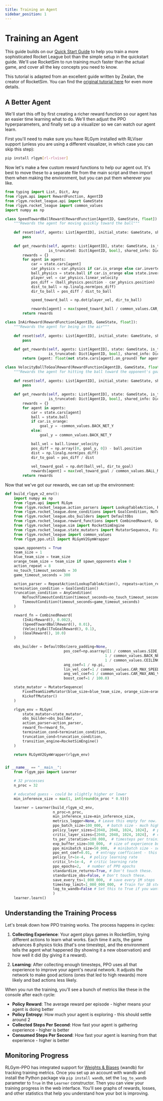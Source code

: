 ```yaml
---
title: Training an Agent
sidebar_position: 1
---
```


# Training an Agent

This guide builds on our [Quick Start Guide](../Getting%20Started/quickstart) to help you train a more sophisticated Rocket League bot than the simple setup in the quickstart guide. We'll use RocketSim to run training much faster than the actual game, and cover all the key concepts you need to know.

This tutorial is adapted from an excellent guide written by Zealan, the creator of RocketSim. You can find the [original tutorial here](https://github.com/ZealanL/RLGym-PPO-Guide/tree/main) for even more details.

## A Better Agent

We'll start this off by first creating a richer reward function so our agent has an easier time learning what to do. We'll then adjust the PPO hyperparameters, and finally set up a visualizer so we can watch our agent learn.

First you'll need to make sure you have RLGym installed with RLViser support (unless you are using a different visualizer, in which case you can skip this step):

```bash
pip install rlgym[rl-rlviser]
```

Now let's make a few custom reward functions to help our agent out. It's best to move these to a separate file from the main script and then import them when making the environment, but you can put them wherever you like.
```python
from typing import List, Dict, Any
from rlgym.api import RewardFunction, AgentID
from rlgym.rocket_league.api import GameState
from rlgym.rocket_league import common_values
import numpy as np

class SpeedTowardBallReward(RewardFunction[AgentID, GameState, float]):
    """Rewards the agent for moving quickly toward the ball"""
    
    def reset(self, agents: List[AgentID], initial_state: GameState, shared_info: Dict[str, Any]) -> None:
        pass
    
    def get_rewards(self, agents: List[AgentID], state: GameState, is_terminated: Dict[AgentID, bool],
                    is_truncated: Dict[AgentID, bool], shared_info: Dict[str, Any]) -> Dict[AgentID, float]:
        rewards = {}
        for agent in agents:
            car = state.cars[agent]
            car_physics = car.physics if car.is_orange else car.inverted_physics
            ball_physics = state.ball if car.is_orange else state.inverted_ball
            player_vel = car_physics.linear_velocity
            pos_diff = (ball_physics.position - car_physics.position)
            dist_to_ball = np.linalg.norm(pos_diff)
            dir_to_ball = pos_diff / dist_to_ball

            speed_toward_ball = np.dot(player_vel, dir_to_ball)

            rewards[agent] = max(speed_toward_ball / common_values.CAR_MAX_SPEED, 0.0)
        return rewards

class InAirReward(RewardFunction[AgentID, GameState, float]):
    """Rewards the agent for being in the air"""
    
    def reset(self, agents: List[AgentID], initial_state: GameState, shared_info: Dict[str, Any]) -> None:
        pass
    
    def get_rewards(self, agents: List[AgentID], state: GameState, is_terminated: Dict[AgentID, bool],
                    is_truncated: Dict[AgentID, bool], shared_info: Dict[str, Any]) -> Dict[AgentID, float]:
        return {agent: float(not state.cars[agent].on_ground) for agent in agents}

class VelocityBallToGoalReward(RewardFunction[AgentID, GameState, float]):
    """Rewards the agent for hitting the ball toward the opponent's goal"""
    
    def reset(self, agents: List[AgentID], initial_state: GameState, shared_info: Dict[str, Any]) -> None:
        pass
    
    def get_rewards(self, agents: List[AgentID], state: GameState, is_terminated: Dict[AgentID, bool],
                    is_truncated: Dict[AgentID, bool], shared_info: Dict[str, Any]) -> Dict[AgentID, float]:
        rewards = {}
        for agent in agents:
            car = state.cars[agent]
            ball = state.ball
            if car.is_orange:
                goal_y = -common_values.BACK_NET_Y
            else:
                goal_y = common_values.BACK_NET_Y

            ball_vel = ball.linear_velocity
            pos_diff = np.array([0, goal_y, 0]) - ball.position
            dist = np.linalg.norm(pos_diff)
            dir_to_goal = pos_diff / dist
            
            vel_toward_goal = np.dot(ball_vel, dir_to_goal)
            rewards[agent] = max(vel_toward_goal / common_values.BALL_MAX_SPEED, 0)
        return rewards
```

Now that we've got our rewards, we can set up the environment:

```python
def build_rlgym_v2_env():
    import numpy as np
    from rlgym.api import RLGym
    from rlgym.rocket_league.action_parsers import LookupTableAction, RepeatAction
    from rlgym.rocket_league.done_conditions import GoalCondition, NoTouchTimeoutCondition, TimeoutCondition, AnyCondition
    from rlgym.rocket_league.obs_builders import DefaultObs
    from rlgym.rocket_league.reward_functions import CombinedReward, GoalReward
    from rlgym.rocket_league.sim import RocketSimEngine
    from rlgym.rocket_league.state_mutators import MutatorSequence, FixedTeamSizeMutator, KickoffMutator
    from rlgym.rocket_league import common_values
    from rlgym_ppo.util import RLGymV2GymWrapper

    spawn_opponents = True
    team_size = 1
    blue_team_size = team_size
    orange_team_size = team_size if spawn_opponents else 0
    action_repeat = 8
    no_touch_timeout_seconds = 30
    game_timeout_seconds = 300

    action_parser = RepeatAction(LookupTableAction(), repeats=action_repeat)
    termination_condition = GoalCondition()
    truncation_condition = AnyCondition(
        NoTouchTimeoutCondition(timeout_seconds=no_touch_timeout_seconds),
        TimeoutCondition(timeout_seconds=game_timeout_seconds)
    )

    reward_fn = CombinedReward(
        (InAirReward(), 0.002),
        (SpeedTowardBallReward(), 0.01),
        (VelocityBallToGoalReward(), 0.1),
        (GoalReward(), 10.0)
    )

    obs_builder = DefaultObs(zero_padding=None,
                           pos_coef=np.asarray([1 / common_values.SIDE_WALL_X, 
                                              1 / common_values.BACK_NET_Y, 
                                              1 / common_values.CEILING_Z]),
                           ang_coef=1 / np.pi,
                           lin_vel_coef=1 / common_values.CAR_MAX_SPEED,
                           ang_vel_coef=1 / common_values.CAR_MAX_ANG_VEL,
                           boost_coef=1 / 100.0)

    state_mutator = MutatorSequence(
        FixedTeamSizeMutator(blue_size=blue_team_size, orange_size=orange_team_size),
        KickoffMutator()
    )

    rlgym_env = RLGym(
        state_mutator=state_mutator,
        obs_builder=obs_builder,
        action_parser=action_parser,
        reward_fn=reward_fn,
        termination_cond=termination_condition,
        truncation_cond=truncation_condition,
        transition_engine=RocketSimEngine()
    )

    return RLGymV2GymWrapper(rlgym_env)


if __name__ == "__main__":
    from rlgym_ppo import Learner

    # 32 processes
    n_proc = 32

    # educated guess - could be slightly higher or lower
    min_inference_size = max(1, int(round(n_proc * 0.9)))

    learner = Learner(build_rlgym_v2_env,
                      n_proc=n_proc,
                      min_inference_size=min_inference_size,
                      metrics_logger=None, # Leave this empty for now.
                      ppo_batch_size=100_000,  # batch size - much higher than 300K doesn't seem to help most people
                      policy_layer_sizes=[2048, 2048, 1024, 1024],  # policy network
                      critic_layer_sizes=[2048, 2048, 1024, 1024],  # critic network
                      ts_per_iteration=100_000,  # timesteps per training iteration - set this equal to the batch size
                      exp_buffer_size=300_000,  # size of experience buffer - keep this 2 - 3x the batch size
                      ppo_minibatch_size=50_000,  # minibatch size - set this as high as your GPU can handle
                      ppo_ent_coef=0.01,  # entropy coefficient - this determines the impact of exploration
                      policy_lr=1e-4,  # policy learning rate
                      critic_lr=1e-4,  # critic learning rate
                      ppo_epochs=2,   # number of PPO epochs
                      standardize_returns=True, # Don't touch these.
                      standardize_obs=False, # Don't touch these.
                      save_every_ts=1_000_000,  # save every 1M steps
                      timestep_limit=1_000_000_000,  # Train for 1B steps
                      log_to_wandb=False # Set this to True if you want to use Weights & Biases for logging.
                      ) 
    learner.learn()
```
## Understanding the Training Process

Let's break down how PPO training works. The process happens in cycles:

1. **Collecting Experience**: Your agent plays games in RocketSim, trying different actions to learn what works. Each time it acts, the game advances 8 physics ticks (that's one timestep), and the environment tells the agent what happened (by showing it a new observation) and how well it did (by giving it a reward).

2. **Learning**: After collecting enough timesteps, PPO uses all that experience to improve your agent's neural network. It adjusts the network to make good actions (ones that led to high rewards) more likely and bad actions less likely.

When you run the training, you'll see a bunch of metrics like these in the console after each cycle:
- **Policy Reward**: The average reward per episode - higher means your agent is doing better
- **Policy Entropy**: How much your agent is exploring - this should settle around 2
- **Collected Steps Per Second**: How fast your agent is gathering experience - higher is better
- **Consumed Steps Per Second**: How fast your agent is learning from that experience - higher is better

## Monitoring Progress
RLGym-PPO has integrated support for [Weights & Biases](https://wandb.ai) (wandb) for tracking training metrics. Once you set up an account with wandb and install the Python package via `pip install wandb`, set the `log_to_wandb` parameter to `True` in the `Learner` constructor. Then you can view your training progress in the web interface. You'll see graphs of rewards, losses, and other statistics that help you understand how your bot is improving.
